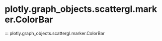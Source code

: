 # plotly.graph_objects.scattergl.marker.ColorBar

::: plotly.graph_objects.scattergl.marker.ColorBar
